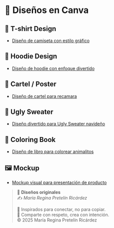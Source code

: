 # 🎨 Diseños en Canva

## 👕 T-shirt Design
- [Diseño de camiseta con estilo gráfico](https://www.canva.com/design/DAGsulTWldM/genPTf-lDN3b4gAPEMEWAg/edit?utm_content=DAGsulTWldM&utm_campaign=designshare&utm_medium=link2&utm_source=sharebutton)

## 🧥 Hoodie Design
- [Diseño de hoodie con enfoque divertido](https://www.canva.com/design/DAGsu8N8RP0/3yBDkTK96tBIvica1LGZLA/edit?utm_content=DAGsu8N8RP0&utm_campaign=designshare&utm_medium=link2&utm_source=sharebutton)

## 📌 Cartel / Poster
- [Diseño de cartel para recamara ](https://www.canva.com/design/DAGsvNYU1so/eyl3d5_w7oCXCytrXnmmYA/edit?utm_content=DAGsvNYU1so&utm_campaign=designshare&utm_medium=link2&utm_source=sharebutton)

## 🎄 Ugly Sweater
- [Diseño divertido para Ugly Sweater navideño](https://www.canva.com/design/DAG2ZW_ftIU/LV6aCgKhiQjYF6PEsIyRIQ/edit?utm_content=DAG2ZW_ftIU&utm_campaign=designshare&utm_medium=link2&utm_source=sharebutton)

## 🎨 Coloring Book
- [Diseño de libro para colorear animalitos](https://www.canva.com/design/DAGoa7vmt8U/zMygad9Ou9zEZiXwac5tgA/edit?utm_content=DAGoa7vmt8U&utm_campaign=designshare&utm_medium=link2&utm_source=sharebutton)

## 🖼️ Mockup
- [Mockup visual para presentación de producto](https://www.canva.com/design/DAG2aFHe7zI/iqhcMfQG4AegESoiUffcyg/edit?utm_content=DAG2aFHe7zI&utm_campaign=designshare&utm_medium=link2&utm_source=sharebutton)

> 🌟 **Diseños originales**  
> ✍️ *María Regina Pretelín Ricárdez*  
>  
> 💫 Inspirados para conectar, no para copiar.  
> 🤝 Comparte con respeto, crea con intención.  
> © 2025 María Regina Pretelín Ricárdez

